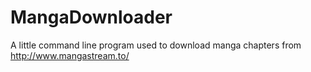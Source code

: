 MangaDownloader
===============

A little command line program used to download manga chapters from http://www.mangastream.to/
